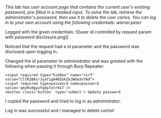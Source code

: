  *This lab has user account page that contains the current user's existing password, pre-filled in a masked input. To solve the lab, retrieve the administrator's password, then use it to delete the user carlos. You can log in to your own account using the following credentials: wiener:peter*

Logged with the given credentials: 
![[user id controlled by request param with password disclosure.png]]

Noticed that the request had a id parameter and the password was disclosed upon logging in. 

Changed the id parameter to *administrator* and was greeted with the following when passing it through Burp Repeater: 
```Burp 
<input required type="hidden" name="csrf" value="CltR2BAzrJyaYiqA4N5GkZkJWUw3nYAd">
<input required type=password name=password value='qmz0u8gyufqdp7xtrkk7'/>
<button class='button' type='submit'> Update password 
```
I copied the password and tried to log in as *administrator*. 

Log in was successful and I managed to delete *carlos*!





